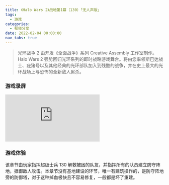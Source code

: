 ```yaml
---
title: 《Halo Wars 2》战地第1幕（130）「无人声版」
tags:
  - 游戏
categories:
  - 视频分享
date: 2022-02-04 00:00:00
nav_tabs: true
---
```


> 光环战争 2 由开发《全面战争》系列 Creative Assembly 工作室制作。Halo Wars 2 强势回归光环系列的即时战略游戏舞台。将由您率领斯巴达战士、疣猪号以及其他经典的光环部队加入到残酷的战争，并在史上最大的光环战场上与恐怖的全新敌人厮杀。

<!-- more -->

### 游戏录屏

<iframe class="b-video" src="https://player.bilibili.com/player.html?bvid=BV1iZ4y1R72C&page=1" scrolling="no" border="0" frameborder="no" framespacing="0" allowfullscreen="true"> </iframe>

### 游戏体验

该章节由玩家指挥超级士兵 130 解救被困的队友，并指挥所有的队员建立防守阵地，抵御敌人攻击。本章节没有基地建设的环节，唯一有建筑操作的，是防守阵地旁的防御塔，对于这种掉血极快且不容易修复，一般都是坏了重建。

